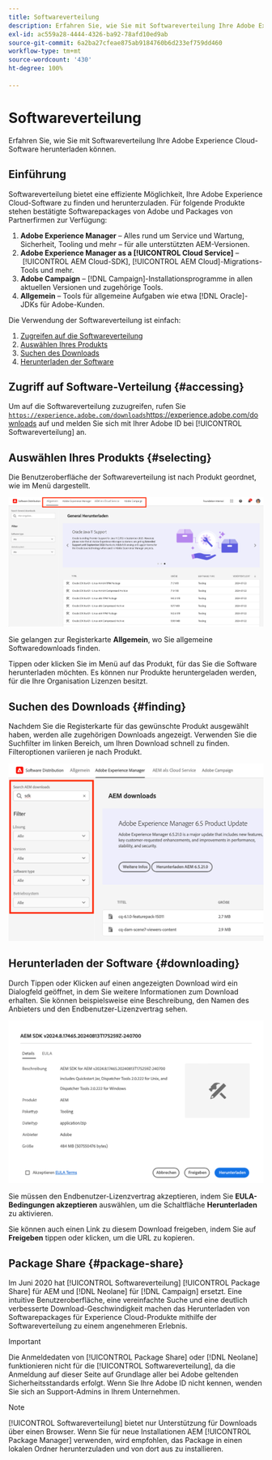 ```yaml
---
title: Softwareverteilung
description: Erfahren Sie, wie Sie mit Softwareverteilung Ihre Adobe Experience Cloud-Software herunterladen können.
exl-id: ac559a28-4444-4326-ba92-78afd10ed9ab
source-git-commit: 6a2ba27cfeae875ab9184760b6d233ef759dd460
workflow-type: tm+mt
source-wordcount: '430'
ht-degree: 100%

---
```



# Softwareverteilung

Erfahren Sie, wie Sie mit Softwareverteilung Ihre Adobe Experience Cloud-Software herunterladen können.

## Einführung

Softwareverteilung bietet eine effiziente Möglichkeit, Ihre Adobe Experience Cloud-Software zu finden und herunterzuladen. Für folgende Produkte stehen bestätigte Softwarepackages von Adobe und Packages von Partnerfirmen zur Verfügung:

1. **Adobe Experience Manager** – Alles rund um Service und Wartung, Sicherheit, Tooling und mehr – für alle unterstützten AEM-Versionen.
1. **Adobe Experience Manager as a [!UICONTROL Cloud Service]** – [!UICONTROL AEM Cloud-SDK], [!UICONTROL AEM Cloud]-Migrations-Tools und mehr.
1. **Adobe Campaign** – [!DNL Campaign]-Installationsprogramme in allen aktuellen Versionen und zugehörige Tools.
1. **Allgemein** – Tools für allgemeine Aufgaben wie etwa [!DNL Oracle]-JDKs für Adobe-Kunden.

Die Verwendung der Softwareverteilung ist einfach:

1. [Zugreifen auf die Softwareverteilung](#accessing)
1. [Auswählen Ihres Produkts](#selecting)
1. [Suchen des Downloads](#finding)
1. [Herunterladen der Software](#downloading)

## Zugriff auf Software-Verteilung {#accessing}

Um auf die Softwareverteilung zuzugreifen, rufen Sie [`https://experience.adobe.com/downloads`](https://experience.adobe.com/downloads)https://experience.adobe.com/downloads auf und melden Sie sich mit Ihrer Adobe ID bei [!UICONTROL Softwareverteilung] an.

## Auswählen Ihres Produkts {#selecting}

Die Benutzeroberfläche der Softwareverteilung ist nach Produkt geordnet, wie im Menü dargestellt.

![Menü nach Produkten organisiert](assets/menu.png)

Sie gelangen zur Registerkarte **Allgemein**, wo Sie allgemeine Softwaredownloads finden.

Tippen oder klicken Sie im Menü auf das Produkt, für das Sie die Software herunterladen möchten. Es können nur Produkte heruntergeladen werden, für die Ihre Organisation Lizenzen besitzt.

## Suchen des Downloads {#finding}

Nachdem Sie die Registerkarte für das gewünschte Produkt ausgewählt haben, werden alle zugehörigen Downloads angezeigt. Verwenden Sie die Suchfilter im linken Bereich, um Ihren Download schnell zu finden. Filteroptionen variieren je nach Produkt.

![Filter](assets/filters.png)

## Herunterladen der Software {#downloading}

Durch Tippen oder Klicken auf einen angezeigten Download wird ein Dialogfeld geöffnet, in dem Sie weitere Informationen zum Download erhalten. Sie können beispielsweise eine Beschreibung, den Namen des Anbieters und den Endbenutzer-Lizenzvertrag sehen.

![Details des Downloads](assets/details.png)

Sie müssen den Endbenutzer-Lizenzvertrag akzeptieren, indem Sie **EULA-Bedingungen akzeptieren** auswählen, um die Schaltfläche **Herunterladen** zu aktivieren.

Sie können auch einen Link zu diesem Download freigeben, indem Sie auf **Freigeben** tippen oder klicken, um die URL zu kopieren.

## Package Share {#package-share}

Im Juni 2020 hat [!UICONTROL Softwareverteilung] [!UICONTROL Package Share] für AEM und [!DNL Neolane] für [!DNL Campaign] ersetzt. Eine intuitive Benutzeroberfläche, eine vereinfachte Suche und eine deutlich verbesserte Download-Geschwindigkeit machen das Herunterladen von Softwarepackages für Experience Cloud-Produkte mithilfe der Softwareverteilung zu einem angenehmeren Erlebnis.

>[!IMPORTANT]
>
>Die Anmeldedaten von [!UICONTROL Package Share] oder [!DNL Neolane] funktionieren nicht für die [!UICONTROL Softwareverteilung], da die Anmeldung auf dieser Seite auf Grundlage aller bei Adobe geltenden Sicherheitsstandards erfolgt. Wenn Sie Ihre Adobe ID nicht kennen, wenden Sie sich an Support-Admins in Ihrem Unternehmen.

>[!NOTE]
>
>[!UICONTROL Softwareverteilung] bietet nur Unterstützung für Downloads über einen Browser. Wenn Sie für neue Installationen AEM [!UICONTROL Package Manager] verwenden, wird empfohlen, das Package in einen lokalen Ordner herunterzuladen und von dort aus zu installieren.
